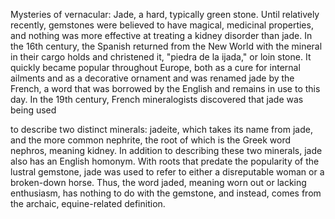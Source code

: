 

Mysteries of vernacular:
Jade,
a hard, typically green stone.
Until relatively recently,
gemstones were believed
to have magical, medicinal properties,
and nothing was more effective
at treating a kidney disorder than jade.
In the 16th century,
the Spanish returned from the New World
with the mineral in their cargo holds
and christened it, &quot;piedra de la ijada,&quot;
or loin stone.
It quickly became popular
throughout Europe,
both as a cure for internal ailments
and as a decorative ornament
and was renamed jade by the French,
a word that was borrowed by the English
and remains in use to this day.
In the 19th century,
French mineralogists discovered
that jade was being used

to describe two distinct minerals:
jadeite, which takes its name from jade,
and the more common nephrite,
the root of which is the Greek
word nephros,
meaning kidney.
In addition to describing
these two minerals,
jade also has an English homonym.
With roots that predate the popularity
of the lustral gemstone,
jade was used to refer to
either a disreputable woman
or a broken-down horse.
Thus, the word jaded, meaning worn out
or lacking enthusiasm,
has nothing to do with the gemstone,
and instead, comes from the archaic,
equine-related definition.
